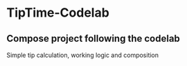 # TipTime-Codelab
 Compose project following the codelab
 ----------------------------------------
 
 Simple tip calculation, working logic and composition
